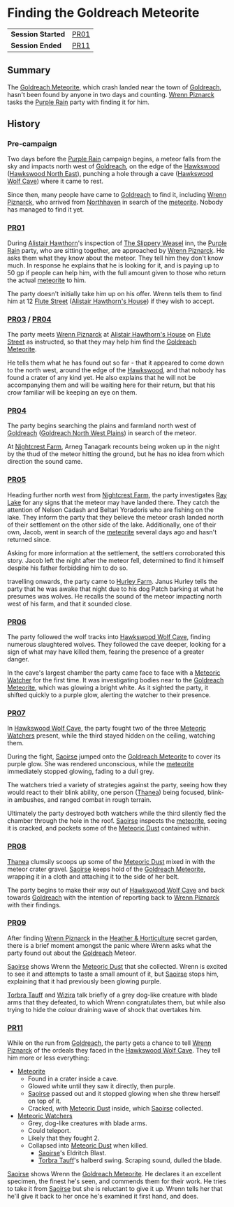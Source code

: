 # Finding the Goldreach Meteorite

|||
| --- | --- |
| **Session Started** | [PR01](../../sessions/PR01.md) | storyline.2
| **Session Ended** | [PR11](../../sessions/PR11.md) |

## Summary

The [Goldreach Meteorite](../../items/meteoric/meteorites/goldreach-meteorite.md), which crash landed near the town of [Goldreach](../../civilisations/kingdom-of-astor/SETTLEMENTS/GOLDREACH/README.md), hasn't been found by anyone in two days and counting. [Wrenn Piznarck](../../characters/wrenn-piznarck.md) tasks the [Purple Rain](../../campaigns/C1-purple-rain.md) party with finding it for him.

## History

### Pre-campaign

Two days before the [Purple Rain](../../campaigns/C1-purple-rain.md) campaign begins, a meteor falls from the sky and impacts north west of [Goldreach](../../civilisations/kingdom-of-astor/SETTLEMENTS/GOLDREACH/README.md), on the edge of the [Hawkswood](../../places/topography/forests/hawkswood.md) ([Hawkswood North East](../../civilisations/kingdom-of-astor/SETTLEMENTS/GOLDREACH/hawkswood-north-east.md)), punching a hole through a cave ([Hawkswood Wolf Cave](../../civilisations/kingdom-of-astor/SETTLEMENTS/GOLDREACH/hawkswood-wolf-cave.md)) where it came to rest.

Since then, many people have came to [Goldreach](../../civilisations/kingdom-of-astor/SETTLEMENTS/GOLDREACH/README.md) to find it, including [Wrenn Piznarck](../../characters/wrenn-piznarck.md), who arrived from [Northhaven](../../places/settlements/cities/northhaven.md) in search of the [meteorite](../../items/meteoric/meteorite.md). Nobody has managed to find it yet.

### [PR01](../../sessions/PR01.md)

During [Alistair Hawthorn](../../characters/alistair-hawthorn.md)'s inspection of [The Slippery Weasel](../../civilisations/kingdom-of-astor/SETTLEMENTS/GOLDREACH/the-slippery-weasel.md) inn, the [Purple Rain](../../campaigns/C1-purple-rain.md) party, who are sitting together, are approached by [Wrenn Piznarck](../../characters/wrenn-piznarck.md). He asks them what they know about the meteor. They tell him they don't know much. In response he explains that he is looking for it, and is paying up to 50 gp if people can help him, with the full amount given to those who return the actual [meteorite](../../items/meteoric/meteorite.md) to him.

The party doesn't initially take him up on his offer. Wrenn tells them to find him at 12 [Flute Street](../../civilisations/kingdom-of-astor/SETTLEMENTS/GOLDREACH/flute-street.md) ([Alistair Hawthorn's House](../../civilisations/kingdom-of-astor/SETTLEMENTS/GOLDREACH/alistair-hawthorns-house.md)) if they wish to accept.

### [PR03](../../sessions/PR03.md) / [PR04](../../sessions/PR04.md)

The party meets [Wrenn Piznarck](../../characters/wrenn-piznarck.md) at [Alistair Hawthorn's House](../../civilisations/kingdom-of-astor/SETTLEMENTS/GOLDREACH/alistair-hawthorns-house.md) on [Flute Street](../../civilisations/kingdom-of-astor/SETTLEMENTS/GOLDREACH/flute-street.md) as instructed, so that they may help him find the [Goldreach Meteorite](../../items/meteoric/meteorites/goldreach-meteorite.md).

He tells them what he has found out so far - that it appeared to come down to the north west, around the edge of the [Hawkswood](../../places/topography/forests/hawkswood.md), and that nobody has found a crater of any kind yet. He also explains that he will not be accompanying them and will be waiting here for their return, but that his crow familiar will be keeping an eye on them.

### [PR04](../../sessions/PR04.md)

The party begins searching the plains and farmland north west of [Goldreach](../../civilisations/kingdom-of-astor/SETTLEMENTS/GOLDREACH/README.md) ([Goldreach North West Plains](../../civilisations/kingdom-of-astor/SETTLEMENTS/GOLDREACH/goldreach-north-west-plains.md)) in search of the meteor.

At [Nightcrest Farm](../../civilisations/kingdom-of-astor/SETTLEMENTS/GOLDREACH/nightcrest-farm.md), Arneg Tanagark recounts being woken up in the night by the thud of the meteor hitting the ground, but he has no idea from which direction the sound came.

### [PR05](../../sessions/PR05.md)

Heading further north west from [Nightcrest Farm](../../civilisations/kingdom-of-astor/SETTLEMENTS/GOLDREACH/nightcrest-farm.md), the party investigates [Ray Lake](../../civilisations/kingdom-of-astor/SETTLEMENTS/GOLDREACH/ray-lake.md) for any signs that the meteor may have landed there. They catch the attention of Nelson Cadash and Beltari Yoradoris who are fishing on the lake. They inform the party that they believe the meteor crash landed north of their settlement on the other side of the lake. Additionally, one of their own, Jacob, went in search of the [meteorite](../../items/meteoric/meteorite.md) several days ago and hasn't returned since.

Asking for more information at the settlement, the settlers corroborated this story. Jacob left the night after the meteor fell, determined to find it himself despite his father forbidding him to do so.

travelling onwards, the party came to [Hurley Farm](../../civilisations/kingdom-of-astor/SETTLEMENTS/GOLDREACH/hurley-farm.md). Janus Hurley tells the party that he was awake that night due to his dog Patch barking at what he presumes was wolves. He recalls the sound of the meteor impacting north west of his farm, and that it sounded close.

### [PR06](../../sessions/PR06.md)

The party followed the wolf tracks into [Hawkswood Wolf Cave](../../civilisations/kingdom-of-astor/SETTLEMENTS/GOLDREACH/hawkswood-wolf-cave.md), finding numerous slaughtered wolves. They followed the cave deeper, looking for a sign of what may have killed them, fearing the presence of a greater danger.

In the cave's largest chamber the party came face to face with a [Meteoric Watcher](../../creatures/meteoric-watcher.md) for the first time. It was investigating bodies near to the [Goldreach Meteorite](../../items/meteoric/meteorites/goldreach-meteorite.md), which was glowing a bright white. As it sighted the party, it shifted quickly to a purple glow, alerting the watcher to their presence.

### [PR07](../../sessions/PR07.md)

In [Hawkswood Wolf Cave](../../civilisations/kingdom-of-astor/SETTLEMENTS/GOLDREACH/hawkswood-wolf-cave.md), the party fought two of the three [Meteoric Watchers](../../creatures/meteoric-watcher.md) present, while the third stayed hidden on the ceiling, watching them.

During the fight, [Saoirse](../../../astarus/people/saoirse.md) jumped onto the [Goldreach Meteorite](../../items/meteoric/meteorites/goldreach-meteorite.md) to cover its purple glow. She was rendered unconscious, while the [meteorite](../../items/meteoric/meteorite.md) immediately stopped glowing, fading to a dull grey.

The watchers tried a variety of strategies against the party, seeing how they would react to their blink ability, one person ([Thanea](../../../astarus/people/thanea.md)) being focused, blink-in ambushes, and ranged combat in rough terrain.

Ultimately the party destroyed both watchers while the third silently fled the chamber through the hole in the roof. [Saoirse](../../../astarus/people/saoirse.md) inspects the [meteorite](../../items/meteoric/meteorite.md), seeing it is cracked, and pockets some of the [Meteoric Dust](../../items/meteoric/meteoric-dust.md) contained within.

### [PR08](../../sessions/PR08.md)

[Thanea](../../../astarus/people/thanea.md) clumsily scoops up some of the [Meteoric Dust](../../items/meteoric/meteoric-dust.md) mixed in with the meteor crater gravel. [Saoirse](../../../astarus/people/saoirse.md) keeps hold of the [Goldreach Meteorite](../../items/meteoric/meteorites/goldreach-meteorite.md), wrapping it in a cloth and attaching it to the side of her belt.

The party begins to make their way out of [Hawkswood Wolf Cave](../../civilisations/kingdom-of-astor/SETTLEMENTS/GOLDREACH/hawkswood-wolf-cave.md) and back towards [Goldreach](../../civilisations/kingdom-of-astor/SETTLEMENTS/GOLDREACH/README.md) with the intention of reporting back to [Wrenn Piznarck](../../characters/wrenn-piznarck.md) with their findings.

### [PR09](../../sessions/PR09.md)

After finding [Wrenn Piznarck](../../characters/wrenn-piznarck.md) in the [Heather & Horticulture](../../civilisations/kingdom-of-astor/SETTLEMENTS/GOLDREACH/heather-and-horticulture.md) secret garden, there is a brief moment amongst the panic where Wrenn asks what the party found out about the [Goldreach](../../civilisations/kingdom-of-astor/SETTLEMENTS/GOLDREACH/README.md) Meteor.

[Saoirse](../../../astarus/people/saoirse.md) shows Wrenn the [Meteoric Dust](../../items/meteoric/meteoric-dust.md) that she collected. Wrenn is excited to see it and attempts to taste a small amount of it, but [Saoirse](../../../astarus/people/saoirse.md) stops him, explaining that it had previously been glowing purple.

[Torbra Tauff](../../characters/torbra-tauff.md) and [Wizira](../../characters/wizira.md) talk briefly of a grey dog-like creature with blade arms that they defeated, to which Wrenn congratulates them, but while also trying to hide the colour draining wave of shock that overtakes him.

### [PR11](../../sessions/PR11.md)

While on the run from [Goldreach](../../civilisations/kingdom-of-astor/SETTLEMENTS/GOLDREACH/README.md), the party gets a chance to tell [Wrenn Piznarck](../../characters/wrenn-piznarck.md) of the ordeals they faced in the [Hawkswood Wolf Cave](../../civilisations/kingdom-of-astor/SETTLEMENTS/GOLDREACH/hawkswood-wolf-cave.md). They tell him more or less everything:

- [Meteorite](../../items/meteoric/meteorite.md)
  - Found in a crater inside a cave.
  - Glowed white until they saw it directly, then purple.
  - [Saoirse](../../../astarus/people/saoirse.md) passed out and it stopped glowing when she threw herself on top of it.
  - Cracked, with [Meteoric Dust](../../items/meteoric/meteoric-dust.md) inside, which [Saoirse](../../../astarus/people/saoirse.md) collected.
- [Meteoric Watchers](../../creatures/meteoric-watcher.md)
  - Grey, dog-like creatures with blade arms.
  - Could teleport.
  - Likely that they fought 2.
  - Collapsed into [Meteoric Dust](../../items/meteoric/meteoric-dust.md) when killed.
    - [Saoirse](../../../astarus/people/saoirse.md)'s Eldritch Blast.
    - [Torbra Tauff](../../characters/torbra-tauff.md)'s halberd swing. Scraping sound, dulled the blade.

[Saoirse](../../../astarus/people/saoirse.md) shows Wrenn the [Goldreach Meteorite](../../items/meteoric/meteorites/goldreach-meteorite.md). He declares it an excellent specimen, the finest he's seen, and commends them for their work. He tries to take it from [Saoirse](../../../astarus/people/saoirse.md) but she is reluctant to give it up. Wrenn tells her that he'll give it back to her once he's examined it first hand, and does.
